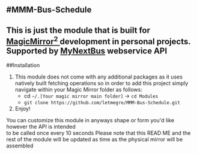 #MMM-Bus-Schedule
---
This is just the module that is built for [MagicMirror<sup>2</sup> ](https://magicmirror.builders/)development in personal projects.
Supported by [MyNextBus](https://sms-web.nextbus.com/) webservice API
---
##Installation
1. This module does not come with any additional packages as it uses natively built fetching operations so in order to add this project simply navigate within your Magic Mirror folder as follows:
   - cd `~/.[Your magic mirror main folder]` &rarr; `cd Modules`
   - `git clone https://github.com/letmegro/MMM-Bus-Schedule.git`
2. Enjoy!

You can customize this module in anyways shape or form you'd like however the API is intended<br> to be called once every 10 seconds
Please note that this READ ME and the rest of the module will be updated as time as the physical mirror will be assembled
